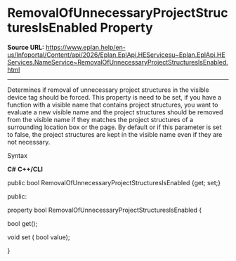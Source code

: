 # RemovalOfUnnecessaryProjectStructuresIsEnabled Property

**Source URL:** https://www.eplan.help/en-us/Infoportal/Content/api/2026/Eplan.EplApi.HEServicesu~Eplan.EplApi.HEServices.NameService~RemovalOfUnnecessaryProjectStructuresIsEnabled.html

---

Determines if removal of unnecessary project structures in the visible device tag should be forced. This property is need to be set, if you have a function with a visible name that contains project structures, you want to evaluate a new visible name and the project structures should be removed from the visible name if they matches the project structures of a surrounding location box or the page. By default or if this parameter is set to false, the project structures are kept in the visible name even if they are not necessary.

Syntax

**C#**
**C++/CLI**


public bool RemovalOfUnnecessaryProjectStructuresIsEnabled {get; set;}

public:

property bool RemovalOfUnnecessaryProjectStructuresIsEnabled {

   bool get();

   void set (    bool value);

}

